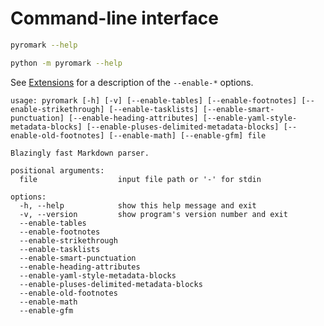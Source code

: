 # Command-line interface

```bash
pyromark --help
```

```bash
python -m pyromark --help
```

See [Extensions](api.md#pyromark.Extensions-attributes) for a description of the `--enable-*` options.

```
usage: pyromark [-h] [-v] [--enable-tables] [--enable-footnotes] [--enable-strikethrough] [--enable-tasklists] [--enable-smart-punctuation] [--enable-heading-attributes] [--enable-yaml-style-metadata-blocks] [--enable-pluses-delimited-metadata-blocks] [--enable-old-footnotes] [--enable-math] [--enable-gfm] file

Blazingly fast Markdown parser.

positional arguments:
  file                  input file path or '-' for stdin

options:
  -h, --help            show this help message and exit
  -v, --version         show program's version number and exit
  --enable-tables
  --enable-footnotes
  --enable-strikethrough
  --enable-tasklists
  --enable-smart-punctuation
  --enable-heading-attributes
  --enable-yaml-style-metadata-blocks
  --enable-pluses-delimited-metadata-blocks
  --enable-old-footnotes
  --enable-math
  --enable-gfm
```
